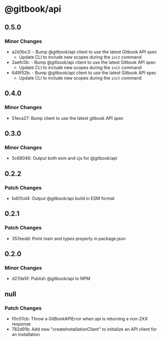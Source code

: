 # @gitbook/api

## 0.5.0

### Minor Changes

-   a2d3bc3: - Bump @gitbook/api client to use the latest Gitbook API spec
    -   Update CLI to include new scopes during the `init` command
-   2aefc0b: - Bump @gitbook/api client to use the latest Gitbook API spec
    -   Update CLI to include new scopes during the `init` command
-   649f52b: - Bump @gitbook/api client to use the latest Gitbook API spec
    -   Update CLI to include new scopes during the `init` command

## 0.4.0

### Minor Changes

-   51eca27: Bump client to use the latest gitbook API spec

## 0.3.0

### Minor Changes

-   5c68046: Output both esm and cjs for @gitbook/api

## 0.2.2

### Patch Changes

-   bd01cd4: Output @gitbook/api build in ESM format

## 0.2.1

### Patch Changes

-   357eedd: Point main and types properly in package.json

## 0.2.0

### Minor Changes

-   d27de5f: Publish @gitbook/api to NPM

## null

### Patch Changes

-   f0c07cb: Throw a GitBookAPIError when api is returning a non-2XX response
-   782d91b: Add new "createInstallationClient" to initialize an API client for an installation
